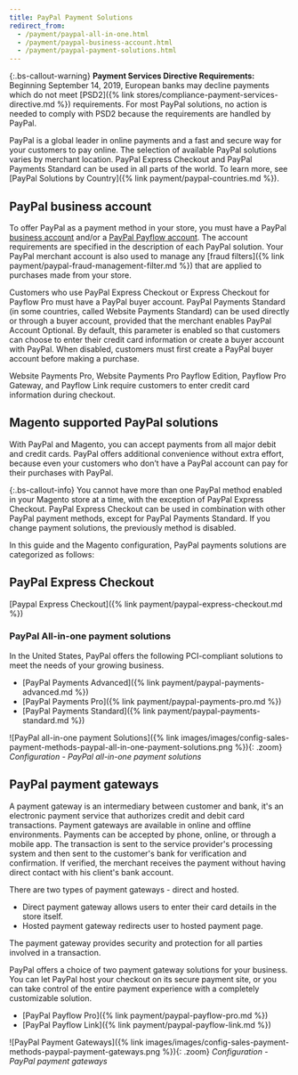 ```yaml
---
title: PayPal Payment Solutions
redirect_from:
  - /payment/paypal-all-in-one.html
  - /payment/paypal-business-account.html
  - /payment/paypal-payment-solutions.html
---
```


{:.bs-callout-warning}
**Payment Services Directive Requirements:** <br/>
Beginning September 14, 2019, European banks may decline payments which do not meet [PSD2]({% link stores/compliance-payment-services-directive.md %}) requirements. For most PayPal solutions, no action is needed to comply with PSD2 because the requirements are handled by PayPal.

PayPal is a global leader in online payments and a fast and secure way for your customers to pay online. The selection of available PayPal solutions varies by merchant location. PayPal Express Checkout and PayPal Payments Standard can be used in all parts of the world. To learn more, see [PayPal Solutions by Country]({% link payment/paypal-countries.md %}).

## PayPal business account

To offer PayPal as a payment method in your store, you must have a PayPal [business account][1] and/or a [PayPal Payflow account][2]. The account requirements are specified in the description of each PayPal solution. Your PayPal merchant account is also used to manage any [fraud filters]({% link payment/paypal-fraud-management-filter.md %}) that are applied to purchases made from your store.

Customers who use PayPal Express Checkout or Express Checkout for Payflow Pro must have a PayPal buyer account. PayPal Payments Standard (in some countries, called Website Payments Standard) can be used directly or through a buyer account, provided that the merchant enables PayPal Account Optional. By default, this parameter is enabled so that customers can choose to enter their credit card information or create a buyer account with PayPal. When disabled, customers must first create a PayPal buyer account before making a purchase.

Website Payments Pro, Website Payments Pro Payflow Edition, Payflow Pro Gateway, and Payflow Link require customers to enter credit card information during checkout.

## Magento supported PayPal solutions

With PayPal and Magento, you can accept payments from all major debit and credit cards. PayPal offers additional convenience without extra effort, because even your customers who don’t have a PayPal account can pay for their purchases with PayPal.

{:.bs-callout-info}
You cannot have more than one PayPal method enabled in your Magento store at a time, with the exception of PayPal Express Checkout. PayPal Express Checkout can be used in combination with other PayPal payment methods, except for PayPal Payments Standard. If you change payment solutions, the previously method is disabled.

In this guide and the Magento configuration, PayPal payments solutions are categorized as follows:

## PayPal Express Checkout

[Paypal Express Checkout]({% link payment/paypal-express-checkout.md %})

### PayPal All-in-one payment solutions

In the United States, PayPal offers the following PCI-compliant solutions to meet the needs of your growing business.

- [PayPal Payments Advanced]({% link payment/paypal-payments-advanced.md %})
- [PayPal Payments Pro]({% link payment/paypal-payments-pro.md %})
- [PayPal Payments Standard]({% link payment/paypal-payments-standard.md %})

![PayPal all-in-one payment Solutions]({% link images/images/config-sales-payment-methods-paypal-all-in-one-payment-solutions.png %}){: .zoom}
_Configuration - PayPal all-in-one payment solutions_

## PayPal payment gateways

A payment gateway is an intermediary between customer and bank, it's an electronic payment service that authorizes credit and debit card transactions. Payment gateways are available in online and offline environments. Payments can be accepted by phone, online, or through a mobile app. The transaction is sent to the service provider's processing system and then sent to the customer's bank for verification and confirmation. If verified, the merchant receives the payment without having direct contact with his client's bank account.

There are two types of payment gateways - direct and hosted.

- Direct payment gateway allows users to enter their card details in the store itself.
- Hosted payment gateway redirects user to hosted payment page.

The payment gateway provides security and protection for all parties involved in a transaction.

PayPal offers a choice of two payment gateway solutions for your business. You can let PayPal host your checkout on its secure payment site, or you can take control of the entire payment experience with a completely customizable solution.

- [PayPal Payflow Pro]({% link payment/paypal-payflow-pro.md %})
- [PayPal Payflow Link]({% link payment/paypal-payflow-link.md %})

![PayPal Payment Gateways]({% link images/images/config-sales-payment-methods-paypal-payment-gateways.png %}){: .zoom}
_Configuration - PayPal payment gateways_

[1]: https://manager.paypal.com/0
[2]: https://developer.paypal.com/docs/payflow/payflow-gateway/
